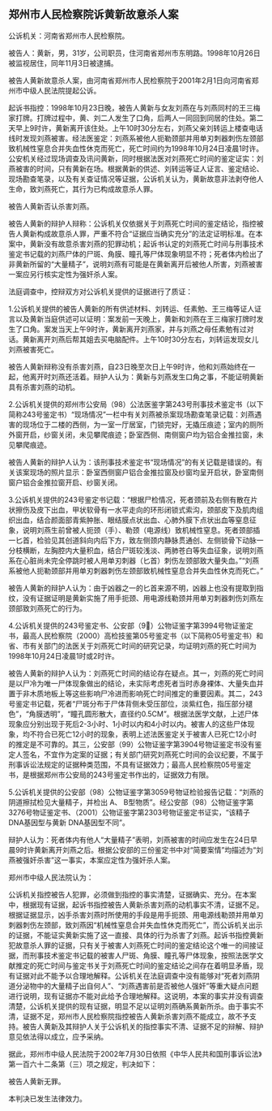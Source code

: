 ## 郑州市人民检察院诉黄新故意杀人案

公诉机关：河南省郑州市人民检察院。

被告人：黄新，男，31岁，公司职员，住河南省郑州市东明路。1998年10月26日被监视居住，同年11月3日被逮捕。

被告人黄新故意杀人案，由河南省郑州市人民检察院于2001年2月1日向河南省郑州市中级人民法院提起公诉。

起诉书指控：1998年10月23日晚，被告人黄新与女友刘燕在与刘燕同村的王三梅家打牌。打牌过程中，黄、刘二人发生了口角，后两人一同回到同居的住处。第二天早上9时许，黄新离开该住处。上午10时30分左右，刘燕父亲刘转运上楼查电话线时发现刘燕被害。经法医鉴定：刘燕系被他人扼勒颈部并用单刃刺器刺伤左颈部致机械性窒息合并失血性休克而死亡，死亡时间约为1998年10月24日凌晨1时许。公安机关经过现场调查及讯问黄新，同时根据法医对刘燕死亡时间的鉴定证实：刘燕被害的时间，只有黄新在场。根据黄新的供述、刘转运等证人证言、鉴定结论、现场勘查笔录，以及有关查证情况等证据，公诉机关认为，黄新故意非法剥夺他人生命，致刘燕死亡，其行为已构成故意杀人罪。

被告人黄新否认杀害刘燕。

被告人黄新的辩护人辩称：公诉机关仅依据关于刘燕死亡时间的鉴定结论，指控被告人黄新构成故意杀人罪，严重不符合“证据应当确实充分”的法定证明标准。在本案中，黄新没有故意杀害刘燕的犯罪动机；起诉书认定的刘燕死亡时间与刑事技术鉴定书记载的刘燕尸体的尸斑、角膜、瞳孔等尸体现象明显不符；死者体内检出了非黄新所留的“大量精子”，说明刘燕有可能是在黄新离开后被他人所害，刘燕被害一案应另行核实定性为强奸杀人案。

法庭调查中，控辩双方对公诉机关提供的证据进行了质证：

1.公诉机关提供的被告人黄新的所有供述材料、刘转运、任素勉、王三梅等证人证言以及黄新当庭供述可以证明：案发前一天晚上，黄新和刘燕在王三梅家打牌时发生了口角。案发当天上午9时许，黄新离开刘燕家，并与刘燕之母任素勉有过对话。黄新离开刘燕后帮其姐去买电脑配件。上午10时30分左右，刘转运发现女儿刘燕被害死亡。

被告人黄新辩称没有杀害刘燕，自23日晚至次日上午9时许，他和刘燕始终在一起，他离开时刘燕还活着。辩护人认为：黄新与刘燕发生口角之事，不能证明黄新具有杀害刘燕的动机。

2.公诉机关提供的郑州市公安局（98）公法医鉴字第243号刑事技术鉴定书（以下简称243号鉴定书）“现场情况”一栏中有关刘燕被杀案现场勘查笔录记载：刘燕遇害的现场位于二楼的西侧，为一室一厅居室，门锁完好，无撬压痕迹；室内的厕所外窗开启，纱窗关闭，未见攀爬痕迹；卧室西侧、南侧窗户均为铝合金推拉窗，未见攀爬痕迹。

被告人黄新的辩护人认为：该刑事技术鉴定书“现场情况”的有关记载是错误的。有关该案现场的照片显示：卧室西侧窗户铝合金推拉窗及纱窗均呈开启状，卧室南侧窗户铝合金推拉窗开启、纱窗关闭。

3.公诉机关提供的243号鉴定书记载：“根据尸检情况，死者颈前及右侧有散在片状擦伤及皮下出血，甲状软骨有一水平走向的环形闭锁式索沟，颈部皮下及肌肉组织出血，结合颜面部青紫肿胀、眼结膜点状出血、心肺外膜下点状出血等窒息征象，说明刘燕生前曾被人扼颈（手）、勒颈（电源线）致机械性窒息。死者颈部插一匕首，检验见其创道斜向内后下方，致左侧颈内静脉贯通创、左侧锁骨下动脉一分枝横断，左胸腔内大量积血，结合尸斑较浅淡、两肺苍白等失血征象，说明刘燕系在心脏尚未完全停跳时被人用单刃刺器（匕首）刺伤左颈部致大量失血。”“刘燕系被他人扼勒颈部并用单刃刺器刺伤左颈部致机械性窒息合并失血性休克而死亡。”

被告人黄新的辩护人认为：由于凶器之一的匕首来源不明，凶器上也没有提取到指纹，没有证据证明是黄新实施了用手扼颈、用电源线勒颈并用单刃刺器刺伤刘燕左颈部致刘燕死亡的行为。

4.公诉机关提供的243号鉴定书、公安部（9）公物证鉴字第3994号物证鉴定书，最高人民检察院（2000）高检技鉴第05号鉴定书（以下简称05号鉴定书）和省、市有关部门的法医关于刘燕死亡时间的研究记录，均证明刘燕的死亡时间为1998年10月24日凌晨1时或2时许。

被告人黄新的辩护人认为：刘燕死亡时间的结论存在疑点。其一，刘燕的死亡时间是以尸冷为唯一尸体现象做出的结论，未实际考虑死者当时赤身裸体、大量失血并置于非木质地板上等这些影响尸冷进而影响死亡时间推定的重要因素。其二，243号鉴定书记载，死者“尸斑分布于尸体背侧未受压部位，淡紫红色，指压部分褪色”，“角膜透明”，“瞳孔圆形散大，直径约0.5CM”。根据法医学文献，上述尸体现象应分别出现于死后2-3小时、1小时以内和4小时以内。被害人的这些尸体现象，均不符合已死亡12小时的现象，表明上述法医鉴定关于被害人已死亡12小时的推定是不可靠的。其三，公安部（99）公物证鉴字第3904号物证鉴定书没有鉴定人签名，不宜作为定案的证据；有关部门研究刘燕死亡时间的会议纪要，不属于刑事诉讼法规定的证据种类范围，不具有证据效力；最高人民检察院05号鉴定书，是根据郑州市公安局的243号鉴定书作出的，证据效力有限。

5.公诉机关提供的公安部（98）公物证鉴字第3059号物证检验报告记载：“刘燕的阴道擦拭检见大量精子，并检出 A、 B型物质”。经公安部（98）公物证鉴字第3276号物证鉴定书、（2001）公物证鉴字第2303号物证鉴定书证实，“该精子 DNA基因型与黄新 DNA基因型不同”。

辩护人认为：死者体内有他人“大量精子”表明，刘燕被害的时间应发生在24日早晨9时许黄新离开刘燕之后。根据公安部的三份鉴定书中对“简要案情”均描述为“刘燕被强奸杀害”这一事实，本案应定性为强奸杀人案。

郑州市中级人民法院认为：

公诉机关指控被告人犯罪，必须做到指控的事实清楚，证据确实、充分。在本案中，根据现有证据，起诉书指控被告人黄新杀害刘燕的动机事实不清，证据不足。根据证据显示，凶手杀害刘燕时所使用的手段是用手扼颈、用电源线勒颈并用单刃刺器刺伤左颈部，致刘燕因“机械性窒息合并失血性休克而死亡”，而公诉机关出示的证据，不能证实黄新实施了这一直接、具体的行为杀害了刘燕。起诉书指控黄新犯故意杀人罪的证据，只有关于被害人刘燕死亡时间的鉴定结论这个唯一的间接证据，而刑事技术鉴定书记载的被害人尸斑、角膜、瞳孔等尸体现象，按照法医学文献推定的死亡时间与鉴定书关于刘燕死亡时间的鉴定结论之间存在着明显矛盾，现有证据对此不能予以合理地解释。公诉机关在法庭调查中没有能够对“死者刘燕阴道分泌物中的大量精子出自何人”、“刘燕遇害前是否被他人强奸”等重大疑点问题进行说明，现有证据亦不能对此给予合理地解释。这说明，本案的事实并没有调查清楚，公诉机关提供的现有证据，明显不足以证明刘燕确系黄新所杀。由于事实不清，证据不足，郑州市人民检察院指控被告人黄新杀害刘燕不能成立，故不予支持。被告人黄新及其辩护人关于公诉机关的指控事实不清、证据不足的辩解、辩护意见依法得以成立，应予采纳。

据此，郑州市中级人民法院于2002年7月30日依照《中华人民共和国刑事诉讼法》第一百六十二条第（三）项之规定，判决如下：

被告人黄新无罪。

本判决已发生法律效力。


